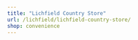```yaml
---
title: "Lichfield Country Store"
url: /lichfield/lichfield-country-store/
shop: convenience
---
```

